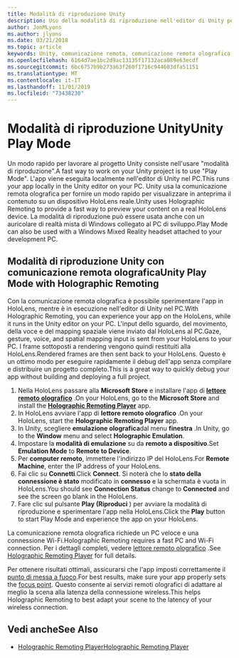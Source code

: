 ```yaml
---
title: Modalità di riproduzione Unity
description: Uso della modalità di riproduzione nell'editor di Unity per visualizzare in anteprima le modifiche apportate a un dispositivo senza distribuire un'app.
author: JonMLyons
ms.author: jlyons
ms.date: 03/21/2018
ms.topic: article
keywords: Unity, comunicazione remota, comunicazione remota olografica, lettore di comunicazione remota olografica
ms.openlocfilehash: 6164d7ae1bc2d9ac13135f17132aca089e63ecdf
ms.sourcegitcommit: 6bc6757b9b273a63f260f1716c944603dfa51151
ms.translationtype: MT
ms.contentlocale: it-IT
ms.lasthandoff: 11/01/2019
ms.locfileid: "73438230"
---
```

# <a name="unity-play-mode"></a><span data-ttu-id="2aa50-104">Modalità di riproduzione Unity</span><span class="sxs-lookup"><span data-stu-id="2aa50-104">Unity Play Mode</span></span>

<span data-ttu-id="2aa50-105">Un modo rapido per lavorare al progetto Unity consiste nell'usare "modalità di riproduzione".</span><span class="sxs-lookup"><span data-stu-id="2aa50-105">A fast way to work on your Unity project is to use "Play Mode".</span></span> <span data-ttu-id="2aa50-106">L'app viene eseguita localmente nell'editor di Unity nel PC.</span><span class="sxs-lookup"><span data-stu-id="2aa50-106">This runs your app locally in the Unity editor on your PC.</span></span> <span data-ttu-id="2aa50-107">Unity usa la comunicazione remota olografica per fornire un modo rapido per visualizzare in anteprima il contenuto su un dispositivo HoloLens reale.</span><span class="sxs-lookup"><span data-stu-id="2aa50-107">Unity uses Holographic Remoting to provide a fast way to preview your content on a real HoloLens device.</span></span> <span data-ttu-id="2aa50-108">La modalità di riproduzione può essere usata anche con un auricolare di realtà mista di Windows collegato al PC di sviluppo.</span><span class="sxs-lookup"><span data-stu-id="2aa50-108">Play Mode can also be used with a Windows Mixed Reality headset attached to your development PC.</span></span>

## <a name="unity-play-mode-with-holographic-remoting"></a><span data-ttu-id="2aa50-109">Modalità di riproduzione Unity con comunicazione remota olografica</span><span class="sxs-lookup"><span data-stu-id="2aa50-109">Unity Play Mode with Holographic Remoting</span></span>

<span data-ttu-id="2aa50-110">Con la comunicazione remota olografica è possibile sperimentare l'app in HoloLens, mentre è in esecuzione nell'editor di Unity nel PC.</span><span class="sxs-lookup"><span data-stu-id="2aa50-110">With Holographic Remoting, you can experience your app on the HoloLens, while it runs in the Unity editor on your PC.</span></span> <span data-ttu-id="2aa50-111">L'input dello sguardo, del movimento, della voce e del mapping spaziale viene inviato dal HoloLens al PC.</span><span class="sxs-lookup"><span data-stu-id="2aa50-111">Gaze, gesture, voice, and spatial mapping input is sent from your HoloLens to your PC.</span></span> <span data-ttu-id="2aa50-112">I frame sottoposti a rendering vengono quindi restituiti alla HoloLens.</span><span class="sxs-lookup"><span data-stu-id="2aa50-112">Rendered frames are then sent back to your HoloLens.</span></span> <span data-ttu-id="2aa50-113">Questo è un ottimo modo per eseguire rapidamente il debug dell'app senza compilare e distribuire un progetto completo.</span><span class="sxs-lookup"><span data-stu-id="2aa50-113">This is a great way to quickly debug your app without building and deploying a full project.</span></span>
1. <span data-ttu-id="2aa50-114">Nella HoloLens passare alla **Microsoft Store** e installare l'app di **[lettore remoto olografico](https://www.microsoft.com/store/p/holographic-remoting-player/9nblggh4sv40)** .</span><span class="sxs-lookup"><span data-stu-id="2aa50-114">On your HoloLens, go to the **Microsoft Store** and install the **[Holographic Remoting Player](https://www.microsoft.com/store/p/holographic-remoting-player/9nblggh4sv40)** app.</span></span>
2. <span data-ttu-id="2aa50-115">In HoloLens avviare l'app di **lettore remoto olografico** .</span><span class="sxs-lookup"><span data-stu-id="2aa50-115">On your HoloLens, start the **Holographic Remoting Player** app.</span></span>
3. <span data-ttu-id="2aa50-116">In Unity, scegliere **emulazione olografica**dal menu **finestra** .</span><span class="sxs-lookup"><span data-stu-id="2aa50-116">In Unity, go to the **Window** menu and select **Holographic Emulation**.</span></span>
4. <span data-ttu-id="2aa50-117">Impostare la **modalità di emulazione** su da **remoto a dispositivo**.</span><span class="sxs-lookup"><span data-stu-id="2aa50-117">Set **Emulation Mode** to **Remote to Device**.</span></span>
5. <span data-ttu-id="2aa50-118">Per **computer remoto**, immettere l'indirizzo IP del HoloLens.</span><span class="sxs-lookup"><span data-stu-id="2aa50-118">For **Remote Machine**, enter the IP address of your HoloLens.</span></span>
6. <span data-ttu-id="2aa50-119">Fai clic su **Connetti**.</span><span class="sxs-lookup"><span data-stu-id="2aa50-119">Click **Connect**.</span></span> <span data-ttu-id="2aa50-120">Si noterà che lo **stato della connessione è stato** modificato in **connesso** e la schermata è vuota in HoloLens.</span><span class="sxs-lookup"><span data-stu-id="2aa50-120">You should see **Connection Status** change to **Connected** and see the screen go blank in the HoloLens.</span></span>
7. <span data-ttu-id="2aa50-121">Fare clic sul pulsante **Play (Riproduci** ) per avviare la modalità di riproduzione e sperimentare l'app nella HoloLens.</span><span class="sxs-lookup"><span data-stu-id="2aa50-121">Click the **Play** button to start Play Mode and experience the app on your HoloLens.</span></span>

<span data-ttu-id="2aa50-122">La comunicazione remota olografica richiede un PC veloce e una connessione Wi-Fi.</span><span class="sxs-lookup"><span data-stu-id="2aa50-122">Holographic Remoting requires a fast PC and Wi-Fi connection.</span></span> <span data-ttu-id="2aa50-123">Per i dettagli completi, vedere [lettore remoto olografico](holographic-remoting-player.md) .</span><span class="sxs-lookup"><span data-stu-id="2aa50-123">See [Holographic Remoting Player](holographic-remoting-player.md) for full details.</span></span>

<span data-ttu-id="2aa50-124">Per ottenere risultati ottimali, assicurarsi che l'app imposti correttamente il [punto di messa a fuoco](focus-point-in-unity.md).</span><span class="sxs-lookup"><span data-stu-id="2aa50-124">For best results, make sure your app properly sets the [focus point](focus-point-in-unity.md).</span></span> <span data-ttu-id="2aa50-125">Questo consente ai servizi remoti olografici di adattare al meglio la scena alla latenza della connessione wireless.</span><span class="sxs-lookup"><span data-stu-id="2aa50-125">This helps Holographic Remoting to best adapt your scene to the latency of your wireless connection.</span></span>

## <a name="see-also"></a><span data-ttu-id="2aa50-126">Vedi anche</span><span class="sxs-lookup"><span data-stu-id="2aa50-126">See Also</span></span>
* [<span data-ttu-id="2aa50-127">Holographic Remoting Player</span><span class="sxs-lookup"><span data-stu-id="2aa50-127">Holographic Remoting Player</span></span>](holographic-remoting-player.md)
